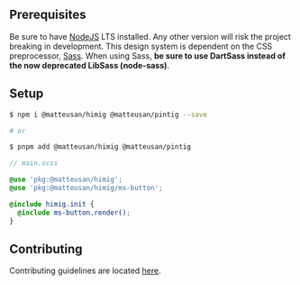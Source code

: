 ## Prerequisites
Be sure to have [NodeJS](https://nodejs.org) LTS installed. Any other version will risk the project breaking in
development.
This design system is dependent on the CSS preprocessor, [Sass](https://sass-lang.com). When using Sass, **be sure to
use DartSass instead of the now deprecated LibSass (node-sass)**.

## Setup
```sh
$ npm i @matteusan/himig @matteusan/pintig --save

# or

$ pnpm add @matteusan/himig @matteusan/pintig
```
```scss
// main.scss

@use 'pkg:@matteusan/himig';
@use 'pkg:@matteusan/himig/ms-button';

@include himig.init {
  @include ms-button.render();
}
```

## Contributing
Contributing guidelines are located [here](https://github.com/MatteuSan/himig/tree/main/.github/CONTRIBUTING.md).